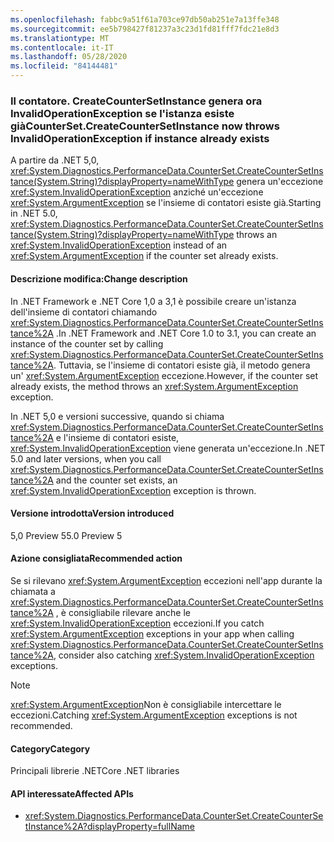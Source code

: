 ```yaml
---
ms.openlocfilehash: fabbc9a51f61a703ce97db50ab251e7a13ffe348
ms.sourcegitcommit: ee5b798427f81237a3c23d1fd81fff7fdc21e8d3
ms.translationtype: MT
ms.contentlocale: it-IT
ms.lasthandoff: 05/28/2020
ms.locfileid: "84144481"
---
```

### <a name="countersetcreatecountersetinstance-now-throws-invalidoperationexception-if-instance-already-exists"></a><span data-ttu-id="7a5d7-101">Il contatore. CreateCounterSetInstance genera ora InvalidOperationException se l'istanza esiste già</span><span class="sxs-lookup"><span data-stu-id="7a5d7-101">CounterSet.CreateCounterSetInstance now throws InvalidOperationException if instance already exists</span></span>

<span data-ttu-id="7a5d7-102">A partire da .NET 5,0, <xref:System.Diagnostics.PerformanceData.CounterSet.CreateCounterSetInstance(System.String)?displayProperty=nameWithType> genera un'eccezione <xref:System.InvalidOperationException> anziché un'eccezione <xref:System.ArgumentException> se l'insieme di contatori esiste già.</span><span class="sxs-lookup"><span data-stu-id="7a5d7-102">Starting in .NET 5.0, <xref:System.Diagnostics.PerformanceData.CounterSet.CreateCounterSetInstance(System.String)?displayProperty=nameWithType> throws an <xref:System.InvalidOperationException> instead of an <xref:System.ArgumentException> if the counter set already exists.</span></span>

#### <a name="change-description"></a><span data-ttu-id="7a5d7-103">Descrizione modifica:</span><span class="sxs-lookup"><span data-stu-id="7a5d7-103">Change description</span></span>

<span data-ttu-id="7a5d7-104">In .NET Framework e .NET Core 1,0 a 3,1 è possibile creare un'istanza dell'insieme di contatori chiamando <xref:System.Diagnostics.PerformanceData.CounterSet.CreateCounterSetInstance%2A> .</span><span class="sxs-lookup"><span data-stu-id="7a5d7-104">In .NET Framework and .NET Core 1.0 to 3.1, you can create an instance of the counter set by calling <xref:System.Diagnostics.PerformanceData.CounterSet.CreateCounterSetInstance%2A>.</span></span> <span data-ttu-id="7a5d7-105">Tuttavia, se l'insieme di contatori esiste già, il metodo genera un' <xref:System.ArgumentException> eccezione.</span><span class="sxs-lookup"><span data-stu-id="7a5d7-105">However, if the counter set already exists, the method throws an <xref:System.ArgumentException> exception.</span></span>

<span data-ttu-id="7a5d7-106">In .NET 5,0 e versioni successive, quando si chiama <xref:System.Diagnostics.PerformanceData.CounterSet.CreateCounterSetInstance%2A> e l'insieme di contatori esiste, <xref:System.InvalidOperationException> viene generata un'eccezione.</span><span class="sxs-lookup"><span data-stu-id="7a5d7-106">In .NET 5.0 and later versions, when you call <xref:System.Diagnostics.PerformanceData.CounterSet.CreateCounterSetInstance%2A> and the counter set exists, an <xref:System.InvalidOperationException> exception is thrown.</span></span>

#### <a name="version-introduced"></a><span data-ttu-id="7a5d7-107">Versione introdotta</span><span class="sxs-lookup"><span data-stu-id="7a5d7-107">Version introduced</span></span>

<span data-ttu-id="7a5d7-108">5,0 Preview 5</span><span class="sxs-lookup"><span data-stu-id="7a5d7-108">5.0 Preview 5</span></span>

#### <a name="recommended-action"></a><span data-ttu-id="7a5d7-109">Azione consigliata</span><span class="sxs-lookup"><span data-stu-id="7a5d7-109">Recommended action</span></span>

<span data-ttu-id="7a5d7-110">Se si rilevano <xref:System.ArgumentException> eccezioni nell'app durante la chiamata a <xref:System.Diagnostics.PerformanceData.CounterSet.CreateCounterSetInstance%2A> , è consigliabile rilevare anche le <xref:System.InvalidOperationException> eccezioni.</span><span class="sxs-lookup"><span data-stu-id="7a5d7-110">If you catch <xref:System.ArgumentException> exceptions in your app when calling <xref:System.Diagnostics.PerformanceData.CounterSet.CreateCounterSetInstance%2A>, consider also catching <xref:System.InvalidOperationException> exceptions.</span></span>

> [!NOTE]
> <span data-ttu-id="7a5d7-111"><xref:System.ArgumentException>Non è consigliabile intercettare le eccezioni.</span><span class="sxs-lookup"><span data-stu-id="7a5d7-111">Catching <xref:System.ArgumentException> exceptions is not recommended.</span></span>

#### <a name="category"></a><span data-ttu-id="7a5d7-112">Category</span><span class="sxs-lookup"><span data-stu-id="7a5d7-112">Category</span></span>

<span data-ttu-id="7a5d7-113">Principali librerie .NET</span><span class="sxs-lookup"><span data-stu-id="7a5d7-113">Core .NET libraries</span></span>

#### <a name="affected-apis"></a><span data-ttu-id="7a5d7-114">API interessate</span><span class="sxs-lookup"><span data-stu-id="7a5d7-114">Affected APIs</span></span>

- <xref:System.Diagnostics.PerformanceData.CounterSet.CreateCounterSetInstance%2A?displayProperty=fullName>

<!--

#### Affected APIs

- `M:System.Diagnostics.PerformanceData.CounterSet.CreateCounterSetInstance(System.String)`

-->
